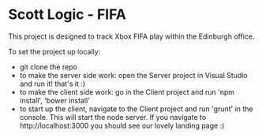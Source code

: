 # Scott Logic - FIFA
This project is designed to track Xbox FIFA play within the Edinburgh office.

To set the project up locally:
* git clone the repo
* to make the server side work: open the Server project in Visual Studio and run it! that's it :)
* to make the client side work: go in the Client project and run 'npm install', 'bower install'
* to start up the client, navigate to the Client project and run 'grunt' in the console. This will start the node server.
If you navigate to http://localhost:3000 you should see our lovely landing page :)  
